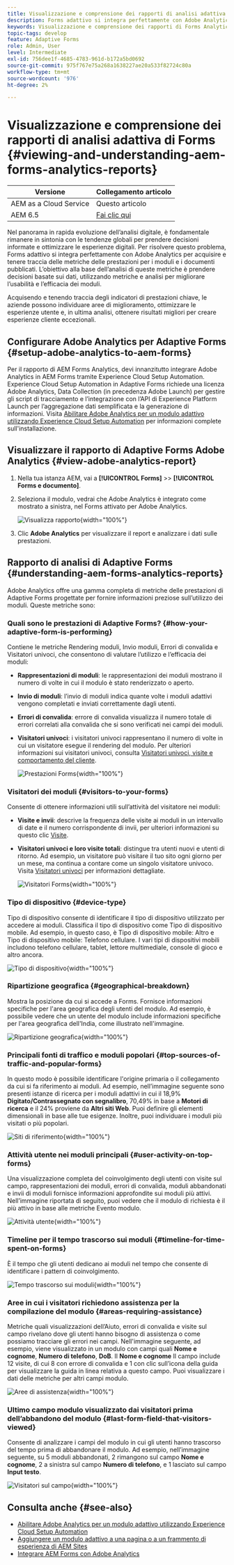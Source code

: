 ```yaml
---
title: Visualizzazione e comprensione dei rapporti di analisi adattiva di Forms
description: Forms adattivo si integra perfettamente con Adobe Analytics per acquisire e tenere traccia delle metriche delle prestazioni per i moduli e i documenti pubblicati.
keywords: Visualizzazione e comprensione dei rapporti di Forms Analytics adattivo, rapporto di Adobe Analytics e rapporto di Forms Analytics
topic-tags: develop
feature: Adaptive Forms
role: Admin, User
level: Intermediate
exl-id: 756dee1f-4685-4783-961d-b172a5bd0692
source-git-commit: 975f767e75a268a1638227ae20a533f82724c80a
workflow-type: tm+mt
source-wordcount: '976'
ht-degree: 2%

---
```


# Visualizzazione e comprensione dei rapporti di analisi adattiva di Forms {#viewing-and-understanding-aem-forms-analytics-reports}

| Versione | Collegamento articolo |
| -------- | ---------------------------- |
| AEM as a Cloud Service | Questo articolo |
| AEM 6.5 | [Fai clic qui](https://experienceleague.adobe.com/docs/experience-manager-65/forms/integrate-aem-forms-with-experience-cloud-solutions/view-understand-aem-forms-analytics-reports.html) |

Nel panorama in rapida evoluzione dell’analisi digitale, è fondamentale rimanere in sintonia con le tendenze globali per prendere decisioni informate e ottimizzare le esperienze digitali. Per risolvere questo problema, Forms adattivo si integra perfettamente con Adobe Analytics per acquisire e tenere traccia delle metriche delle prestazioni per i moduli e i documenti pubblicati. L’obiettivo alla base dell’analisi di queste metriche è prendere decisioni basate sui dati, utilizzando metriche e analisi per migliorare l’usabilità e l’efficacia dei moduli.

Acquisendo e tenendo traccia degli indicatori di prestazioni chiave, le aziende possono individuare aree di miglioramento, ottimizzare le esperienze utente e, in ultima analisi, ottenere risultati migliori per creare esperienze cliente eccezionali.

## Configurare Adobe Analytics per Adaptive Forms {#setup-adobe-analytics-to-aem-forms}

Per il rapporto di AEM Forms Analytics, devi innanzitutto integrare Adobe Analytics in AEM Forms tramite Experience Cloud Setup Automation. Experience Cloud Setup Automation in Adaptive Forms richiede una licenza Adobe Analytics, Data Collection (in precedenza Adobe Launch) per gestire gli script di tracciamento e l’integrazione con l’API di Experience Platform Launch per l’aggregazione dati semplificata e la generazione di informazioni. Visita [Abilitare Adobe Analytics per un modulo adattivo utilizzando Experience Cloud Setup Automation](/help/forms/enable-adobe-analytics-adaptive-form-using-experience-cloud-setup-automation.md) per informazioni complete sull&#39;installazione.

## Visualizzare il rapporto di Adaptive Forms Adobe Analytics {#view-adobe-analytics-report}

1. Nella tua istanza AEM, vai a **[!UICONTROL Forms]** >> **[!UICONTROL Forms e documento]**.
1. Seleziona il modulo, vedrai che Adobe Analytics è integrato come mostrato a sinistra, nel Forms attivato per Adobe Analytics.

   ![Visualizza rapporto](assets/activ-aa.png){width="100%"}

1. Clic **Adobe Analytics** per visualizzare il report e analizzare i dati sulle prestazioni.

## Rapporto di analisi di Adaptive Forms {#understanding-aem-forms-analytics-reports}

Adobe Analytics offre una gamma completa di metriche delle prestazioni di Adaptive Forms progettate per fornire informazioni preziose sull’utilizzo dei moduli. Queste metriche sono:

### **Quali sono le prestazioni di Adaptive Forms?** {#how-your-adaptive-form-is-performing}

Contiene le metriche Rendering moduli, Invio moduli, Errori di convalida e Visitatori univoci, che consentono di valutare l’utilizzo e l’efficacia dei moduli:

* **Rappresentazioni di moduli**: le rappresentazioni dei moduli mostrano il numero di volte in cui il modulo è stato renderizzato o aperto.

* **Invio di moduli**: l’invio di moduli indica quante volte i moduli adattivi vengono completati e inviati correttamente dagli utenti.

* **Errori di convalida**: errore di convalida visualizza il numero totale di errori correlati alla convalida che si sono verificati nei campi dei moduli.

* **Visitatori univoci**: i visitatori univoci rappresentano il numero di volte in cui un visitatore esegue il rendering del modulo. Per ulteriori informazioni sui visitatori univoci, consulta [Visitatori univoci, visite e comportamento del cliente](https://experienceleague.adobe.com/docs/analytics/components/metrics/visits.html).

  ![Prestazioni Forms](assets/forms-performance.png){width="100%"}

### **Visitatori dei moduli** {#visitors-to-your-forms}

Consente di ottenere informazioni utili sull’attività del visitatore nei moduli:

* **Visite e invii**: descrive la frequenza delle visite ai moduli in un intervallo di date e il numero corrispondente di invii, per ulteriori informazioni su questo clic [Visite](https://experienceleague.adobe.com/docs/analytics/components/metrics/visits.html).
* **Visitatori univoci e loro visite totali**: distingue tra utenti nuovi e utenti di ritorno. Ad esempio, un visitatore può visitare il tuo sito ogni giorno per un mese, ma continua a contare come un singolo visitatore univoco. Visita [Visitatori univoci](https://experienceleague.adobe.com/docs/analytics/components/metrics/unique-visitors.html) per informazioni dettagliate.

  ![Visitatori Forms](assets/forms-visitors.png){width="100%"}

### **Tipo di dispositivo** {#device-type}

Tipo di dispositivo consente di identificare il tipo di dispositivo utilizzato per accedere ai moduli. Classifica il tipo di dispositivo come Tipo di dispositivo mobile. Ad esempio, in questo caso, è Tipo di dispositivo mobile: Altro e Tipo di dispositivo mobile: Telefono cellulare. I vari tipi di dispositivi mobili includono telefono cellulare, tablet, lettore multimediale, console di gioco e altro ancora.

![Tipo di dispositivo](assets/device-type.png){width="100%"}

### **Ripartizione geografica** {#geographical-breakdown}

Mostra la posizione da cui si accede a Forms. Fornisce informazioni specifiche per l&#39;area geografica degli utenti del modulo. Ad esempio, è possibile vedere che un utente del modulo include informazioni specifiche per l&#39;area geografica dell&#39;India, come illustrato nell&#39;immagine.

![Ripartizione geografica](assets/geographical-breakdown.png){width="100%"}

### **Principali fonti di traffico e moduli popolari** {#top-sources-of-traffic-and-popular-forms}

In questo modo è possibile identificare l&#39;origine primaria o il collegamento da cui si fa riferimento ai moduli. Ad esempio, nell’immagine seguente sono presenti istanze di ricerca per i moduli adattivi in cui il 18,9% **Digitato/Contrassegnato con segnalibro**, 70,49% in base a **Motori di ricerca** e il 24% proviene da **Altri siti Web**. Puoi definire gli elementi dimensionali in base alle tue esigenze. Inoltre, puoi individuare i moduli più visitati o più popolari.

![Siti di riferimento](assets/referred-sites.png){width="100%"}

### **Attività utente nei moduli principali** {#user-activity-on-top-forms}

Una visualizzazione completa del coinvolgimento degli utenti con visite sul campo, rappresentazioni dei moduli, errori di convalida, moduli abbandonati e invii di moduli fornisce informazioni approfondite sui moduli più attivi. Nell’immagine riportata di seguito, puoi vedere che il modulo di richiesta è il più attivo in base alle metriche Evento modulo.

![Attività utente](assets/user-activity.png){width="100%"}

### **Timeline per il tempo trascorso sui moduli** {#timeline-for-time-spent-on-forms}

È il tempo che gli utenti dedicano ai moduli nel tempo che consente di identificare i pattern di coinvolgimento.

![Tempo trascorso sui moduli](assets/time-spent-on-forms.png){width="100%"}

### **Aree in cui i visitatori richiedono assistenza per la compilazione del modulo** {#areas-requiring-assistance}

Metriche quali visualizzazioni dell’Aiuto, errori di convalida e visite sul campo rivelano dove gli utenti hanno bisogno di assistenza o come possiamo tracciare gli errori nei campi. Nell&#39;immagine seguente, ad esempio, viene visualizzato in un modulo con campi quali **Nome e cognome**, **Numero di telefono**, **DoB**. Il **Nome e cognome** Il campo include 12 visite, di cui 8 con errore di convalida e 1 con clic sull’icona della guida per visualizzare la guida in linea relativa a questo campo. Puoi visualizzare i dati delle metriche per altri campi modulo.

![Aree di assistenza](assets/assisting-areas.png){width="100%"}

### **Ultimo campo modulo visualizzato dai visitatori prima dell’abbandono del modulo** {#last-form-field-that-visitors-viewed}

Consente di analizzare i campi del modulo in cui gli utenti hanno trascorso del tempo prima di abbandonare il modulo. Ad esempio, nell’immagine seguente, su 5 moduli abbandonati, 2 rimangono sul campo **Nome e cognome**, 2 a sinistra sul campo **Numero di telefono**, e 1 lasciato sul campo **Input testo**.

![Visitatori sul campo](assets/field-visitors.png){width="100%"}

## Consulta anche {#see-also}

* [Abilitare Adobe Analytics per un modulo adattivo utilizzando Experience Cloud Setup Automation](/help/forms/enable-adobe-analytics-adaptive-form-using-experience-cloud-setup-automation.md)
* [Aggiungere un modulo adattivo a una pagina o a un frammento di esperienza di AEM Sites](/help/forms/create-or-add-an-adaptive-form-to-aem-sites-page.md)
* [Integrare AEM Forms con Adobe Analytics](/help/forms/integrate-aem-forms-with-adobe-analytics.md)
